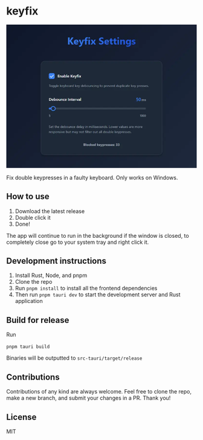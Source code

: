 # keyfix

![keyfix UI](github/keyfix.webp)

Fix double keypresses in a faulty keyboard.
Only works on Windows.

## How to use

1. Download the latest release
2. Double click it
3. Done!

The app will continue to run in the background if the window is closed, to completely close go to your system tray and right click it.

## Development instructions

1. Install Rust, Node, and pnpm
2. Clone the repo
3. Run `pnpm install` to install all the frontend dependencies
4. Then run `pnpm tauri dev` to start the development server and Rust application

## Build for release

Run

`pnpm tauri build`

Binaries will be outputted to `src-tauri/target/release`

## Contributions

Contributions of any kind are always welcome. Feel free to clone the repo, make a new branch, and submit your changes in a PR. Thank you!

## License

MIT
